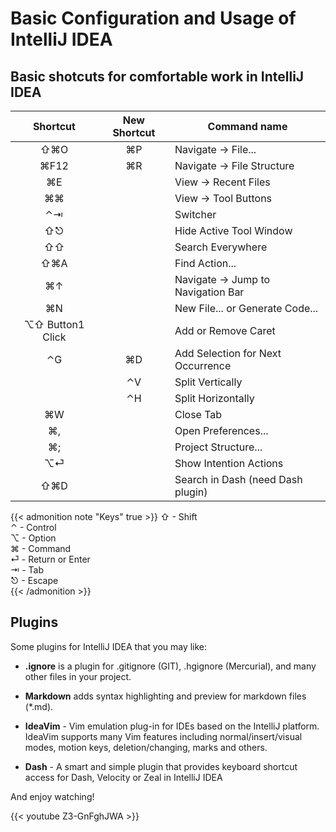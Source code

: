 # Basic Configuration and Usage of IntelliJ IDEA


## Basic shotcuts for comfortable work in IntelliJ IDEA



|     Shortcut     | New Shortcut | Command name                      |
|:----------------:|:------------:|-----------------------------------|
|       ⇧⌘O        |      ⌘P      | Navigate → File...                |
|       ⌘F12       |      ⌘R      | Navigate → File Structure         |
|        ⌘E        |              | View → Recent Files               |
|        ⌘⌘        |              | View → Tool Buttons               |
|        ⌃⇥        |              | Switcher                          |
|        ⇧⎋        |              | Hide Active Tool Window           |
|        ⇧⇧        |              | Search Everywhere                 |
|       ⇧⌘A        |              | Find Action...                    |
|        ⌘↑        |              | Navigate → Jump to Navigation Bar |
|        ⌘N        |              | New File... or Generate Code...   |
| ⌥⇧ Button1 Click |              | Add or Remove Caret               |
|        ⌃G        |      ⌘D      | Add Selection for Next Occurrence |
|        	         |      ⌃V      | Split Vertically                  |
|        	         |      ⌃H      | Split Horizontally                |
|        ⌘W        |              | Close Tab                         |
|        ⌘,        |              | Open Preferences...               |
|        ⌘;        |              | Project Structure...              |
|        ⌥⏎        |              | Show Intention Actions            |
|       ⇧⌘D        |              | Search in Dash (need Dash plugin) |

{{< admonition note "Keys" true >}}
⇧ - Shift<br/>
⌃ - Control<br/>
⌥ - Option<br/>
⌘ - Command<br/>
⏎ - Return or Enter<br/>
⇥ - Tab<br/>
⎋ - Escape<br/>
{{< /admonition >}}

## Plugins

Some plugins for IntelliJ IDEA that you may like:

- **.ignore** is a plugin for .gitignore (GIT), .hgignore (Mercurial), and many other files in your project.

- **Markdown** adds syntax highlighting and preview for markdown files (*.md).

- **IdeaVim** - Vim emulation plug-in for IDEs based on the IntelliJ platform. IdeaVim supports many 
  Vim features including normal/insert/visual modes, motion keys, deletion/changing, marks and others.

- **Dash** - A smart and simple plugin that provides keyboard shortcut access for Dash, 
  Velocity or Zeal in IntelliJ IDEA

And enjoy watching!

{{< youtube Z3-GnFghJWA >}}


